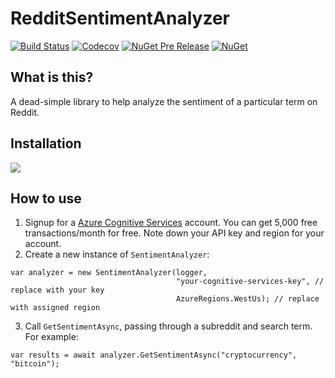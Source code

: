 # RedditSentimentAnalyzer
[![Build Status](https://rpm1984.visualstudio.com/_apis/public/build/definitions/c48bc504-32f0-48e7-9b2f-af5a0de677aa/1/badge)](https://rpm1984.visualstudio.com/RedditSentimentAnalyzer/_build/index?definitionId=1)
[![Codecov](https://img.shields.io/codecov/c/github/RPM1984/RedditSentimentAnalyzer.svg)](https://codecov.io/gh/rpm1984/redditsentimentanalyzer)
[![NuGet Pre Release](https://img.shields.io/nuget/vpre/RedditSentimentAnalyzer.svg)](https://www.nuget.org/packages/RedditSentimentAnalyzer/)
[![NuGet](https://img.shields.io/nuget/dt/RedditSentimentAnalyzer.svg)](https://www.nuget.org/packages/RedditSentimentAnalyzer/)

## What is this?
A dead-simple library to help analyze the sentiment of a particular term on Reddit.

## Installation
[![](https://i.imgur.com/xSve1A5.png)](https://www.nuget.org/packages/RedditSentimentAnalyzer)

## How to use
1) Signup for a [Azure Cognitive Services](https://azure.microsoft.com/en-gb/try/cognitive-services/?api=text-analytics) account. You can get 5,000 free transactions/month for free. Note down your API key and region for your account.
2) Create a new instance of `SentimentAnalyzer`:
```
var analyzer = new SentimentAnalyzer(logger, 
                                     "your-cognitive-services-key", // replace with your key
                                     AzureRegions.WestUs); // replace with assigned region
```
3) Call `GetSentimentAsync`, passing through a subreddit and search term. For example:
```
var results = await analyzer.GetSentimentAsync("cryptocurrency", "bitcoin");
```
